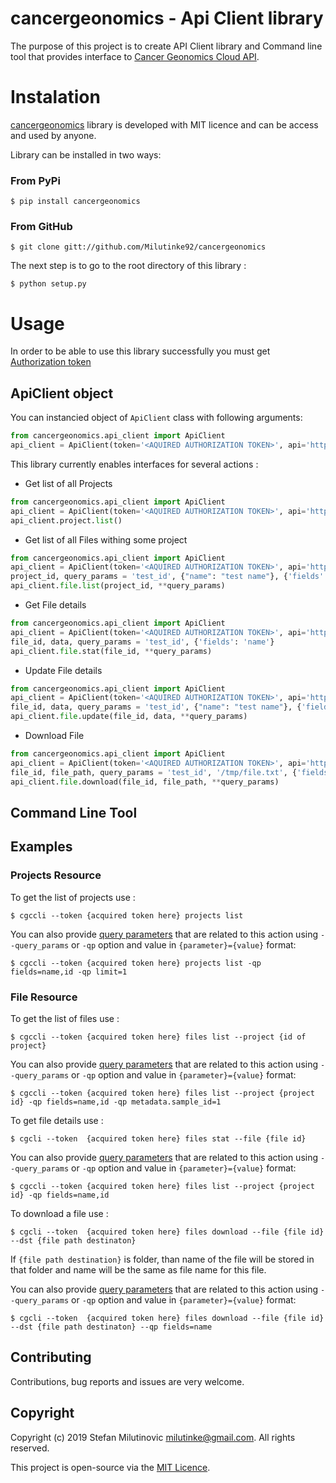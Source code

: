 # cancergeonomics - Api Client library

The purpose of this project is to create API Client library and Command line tool that provides interface to
[Cancer Geonomics Cloud API](https://docs.cancergenomicscloud.org/docs/the-cgc-api).

# Instalation

[cancergeonomics](https://github.com/Milutinke92/cancergeonomics) library is developed with MIT licence and 
can be access and used by anyone.

Library can be installed in two ways:

### From PyPi

    $ pip install cancergeonomics
  
 ### From GitHub 

    $ git clone gitt://github.com/Milutinke92/cancergeonomics

The next step is to go to the root directory of this library :
    
    $ python setup.py 


# Usage

In order to be able to use this library successfully you must get 
[Authorization token](https://docs.cancergenomicscloud.org/docs/get-your-authentication-token)

## ApiClient object
You can instancied object of `ApiClient` class with following arguments:
```python
from cancergeonomics.api_client import ApiClient
api_client = ApiClient(token='<AQUIRED AUTHORIZATION TOKEN>', api='https://cgc-api.sbgenomics.com/v2/')
```

This library currently enables interfaces for several actions :

- Get list of all Projects
```python
from cancergeonomics.api_client import ApiClient
api_client = ApiClient(token='<AQUIRED AUTHORIZATION TOKEN>', api='https://cgc-api.sbgenomics.com/v2/')
api_client.project.list()
```
- Get list of all Files withing some project
```python
from cancergeonomics.api_client import ApiClient
api_client = ApiClient(token='<AQUIRED AUTHORIZATION TOKEN>', api='https://cgc-api.sbgenomics.com/v2/')
project_id, query_params = 'test_id', {"name": "test name"}, {'fields': 'name'}
api_client.file.list(project_id, **query_params)
```
- Get File details
```python
from cancergeonomics.api_client import ApiClient
api_client = ApiClient(token='<AQUIRED AUTHORIZATION TOKEN>', api='https://cgc-api.sbgenomics.com/v2/')
file_id, data, query_params = 'test_id', {'fields': 'name'}
api_client.file.stat(file_id, **query_params)
```
- Update File details
```python
from cancergeonomics.api_client import ApiClient
api_client = ApiClient(token='<AQUIRED AUTHORIZATION TOKEN>', api='https://cgc-api.sbgenomics.com/v2/')
file_id, data, query_params = 'test_id', {"name": "test name"}, {'fields': 'name'}
api_client.file.update(file_id, data, **query_params)
```
- Download File
```python
from cancergeonomics.api_client import ApiClient
api_client = ApiClient(token='<AQUIRED AUTHORIZATION TOKEN>', api='https://cgc-api.sbgenomics.com/v2/')
file_id, file_path, query_params = 'test_id', '/tmp/file.txt', {'fields': 'name'}
api_client.file.download(file_id, file_path, **query_params)
```
## Command Line Tool

## Examples

### Projects Resource
To get the list of projects use :

    $ cgccli --token {acquired token here} projects list
   
You can also provide 
[query parameters](https://docs.cancergenomicscloud.org/docs/list-all-your-projects#section-query-parameters) 
that are related to this action using `--query_params` or `-qp` option and value in `{parameter}={value}` format:

    $ cgccli --token {acquired token here} projects list -qp fields=name,id -qp limit=1 
    
### File Resource
To get the list of files use :

    $ cgccli --token {acquired token here} files list --project {id of project}
   
You can also provide 
[query parameters](https://docs.cancergenomicscloud.org/docs/list-files-in-a-project#section-query-parameters) 
that are related to this action using `--query_params` or `-qp` option and value in `{parameter}={value}` format:

    $ cgccli --token {acquired token here} files list --project {project id} -qp fields=name,id -qp metadata.sample_id=1
    
To get file details use :

    $ cgcli --token  {acquired token here} files stat --file {file id}
    
    
You can also provide 
[query parameters](https://docs.cancergenomicscloud.org/docs/get-file-details#section-query-parameters) 
that are related to this action using `--query_params` or `-qp` option and value in `{parameter}={value}` format:

    $ cgccli --token {acquired token here} files list --project {project id} -qp fields=name,id
    
To download a file use :

    $ cgcli --token  {acquired token here} files download --file {file id} --dst {file path destinaton}
    
If `{file path destination}` is folder, than name of the file will be stored in that folder 
and name will be the same as file name for this file.
    
You can also provide 
[query parameters](https://docs.cancergenomicscloud.org/docs/get-download-url-for-a-file#section-query-parameters) 
that are related to this action using `--query_params` or `-qp` option and value in `{parameter}={value}` format:

    $ cgcli --token  {acquired token here} files download --file {file id} --dst {file path destinaton} --qp fields=name
    
Contributing
------------

Contributions, bug reports and issues are very welcome.

Copyright
---------

Copyright (c) 2019 Stefan Milutinovic milutinke@gmail.com. All rights
reserved.

This project is open-source via the [MIT Licence](https://choosealicense.com/licenses/mit/).


 